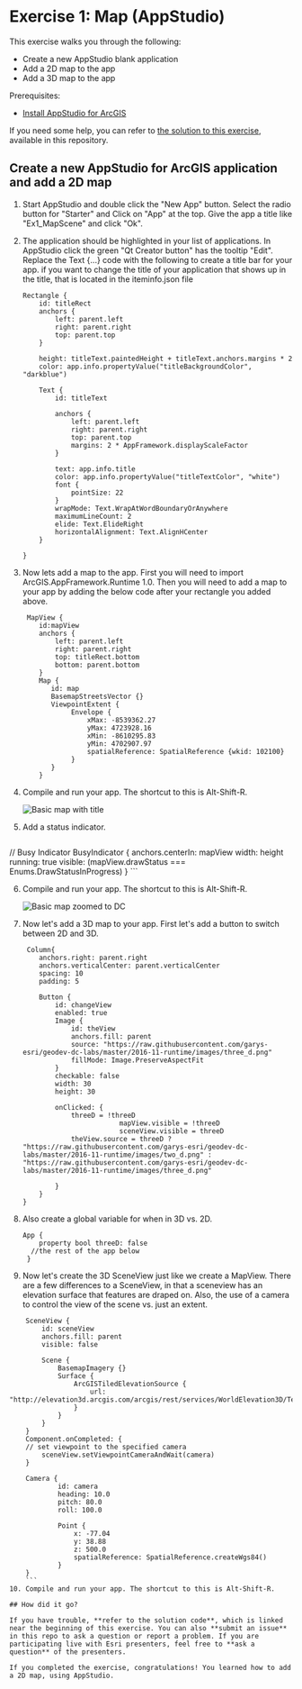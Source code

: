 # Exercise 1: Map (AppStudio)

This exercise walks you through the following:

- Create a new AppStudio blank application
- Add a 2D map to the app
- Add a 3D map to the app 


Prerequisites:

- [Install AppStudio for ArcGIS](http://doc.arcgis.com/en/appstudio/download/)

If you need some help, you can refer to [the solution to this exercise](../../solutions/AppStudio/Ex1_MapScene), available in this repository.

## Create a new AppStudio for ArcGIS application and add a 2D map
1. Start AppStudio and double click the "New App" button.  Select the radio button for "Starter" and Click on "App" at the top.  Give the app a title like "Ex1_MapScene" and click "Ok".
    

2. The application should be highlighted in your list of applications.  In AppStudio click the green "Qt Creator button" has the tooltip "Edit".  Replace the Text {...} code with the following to create a title bar for your app.  if you want to change the title of your application that shows up in the title, that is located in the iteminfo.json file
    
    ```
    Rectangle {
        id: titleRect
        anchors {
            left: parent.left
            right: parent.right
            top: parent.top
        }

        height: titleText.paintedHeight + titleText.anchors.margins * 2
        color: app.info.propertyValue("titleBackgroundColor", "darkblue")

        Text {
            id: titleText

            anchors {
                left: parent.left
                right: parent.right
                top: parent.top
                margins: 2 * AppFramework.displayScaleFactor
            }

            text: app.info.title
            color: app.info.propertyValue("titleTextColor", "white")
            font {
                pointSize: 22
            }
            wrapMode: Text.WrapAtWordBoundaryOrAnywhere
            maximumLineCount: 2
            elide: Text.ElideRight
            horizontalAlignment: Text.AlignHCenter
        }

    }
    ```
3. Now lets add a map to the app.  First you will need to import ArcGIS.AppFramework.Runtime 1.0. Then you will need to add a map to your app by adding the below code after your rectangle you added above.

    ```
     MapView {
        id:mapView
        anchors {
            left: parent.left
            right: parent.right
            top: titleRect.bottom
            bottom: parent.bottom
        }
        Map {
           id: map
           BasemapStreetsVector {}
           ViewpointExtent {
                Envelope {
                    xMax: -8539362.27
                    yMax: 4723928.16
                    xMin: -8610295.83
                    yMin: 4702907.97
                    spatialReference: SpatialReference {wkid: 102100}
                }
           }
        }
    ```
4. Compile and run your app. The shortcut to this is Alt-Shift-R.

    ![Basic map with title](01-basic-map-app.PNG)
    
5. Add a status indicator.

    ```
  // Busy Indicator
        BusyIndicator {
            anchors.centerIn: mapView
            width: height
            running: true
            visible: (mapView.drawStatus === Enums.DrawStatusInProgress)
        }
    ```
    
6. Compile and run your app. The shortcut to this is Alt-Shift-R.

    ![Basic map zoomed to DC](02-basic-map-app-zoomed.PNG)
    
7.  Now let's add a 3D map to your app.  First let's add a button to switch between 2D and 3D.
    ```
     Column{
        anchors.right: parent.right
        anchors.verticalCenter: parent.verticalCenter
        spacing: 10
        padding: 5

        Button {
            id: changeView
            enabled: true
            Image {
                id: theView
                anchors.fill: parent
                source: "https://raw.githubusercontent.com/garys-esri/geodev-dc-labs/master/2016-11-runtime/images/three_d.png"
                fillMode: Image.PreserveAspectFit
            }
            checkable: false
            width: 30
            height: 30

            onClicked: {
                threeD = !threeD
                            mapView.visible = !threeD
                            sceneView.visible = threeD
                theView.source = threeD ? "https://raw.githubusercontent.com/garys-esri/geodev-dc-labs/master/2016-11-runtime/images/two_d.png" : "https://raw.githubusercontent.com/garys-esri/geodev-dc-labs/master/2016-11-runtime/images/three_d.png"

            }
        }
    }
    ```
8.  Also create a global variable for when in 3D vs. 2D.
    ```
    App {
        property bool threeD: false
      //the rest of the app below  
     }
    ```
9.  Now let's create the 3D SceneView just like we create a MapView.  There are a few differences to a SceneView, in that a sceneview has an elevation surface that features are draped on. Also, the use of a camera to control the view of the scene vs. just an extent. 
```
    SceneView {
        id: sceneView
        anchors.fill: parent
        visible: false

        Scene {
            BasemapImagery {}
            Surface {
                ArcGISTiledElevationSource {
                    url: "http://elevation3d.arcgis.com/arcgis/rest/services/WorldElevation3D/Terrain3D/ImageServer"
                }
            }
        }
    }
    Component.onCompleted: {
    // set viewpoint to the specified camera
        sceneView.setViewpointCameraAndWait(camera)
    }

    Camera {
            id: camera
            heading: 10.0
            pitch: 80.0
            roll: 100.0

            Point {
                x: -77.04
                y: 38.88
                z: 500.0
                spatialReference: SpatialReference.createWgs84()
            }
    }
    ```
10. Compile and run your app. The shortcut to this is Alt-Shift-R.

## How did it go?

If you have trouble, **refer to the solution code**, which is linked near the beginning of this exercise. You can also **submit an issue** in this repo to ask a question or report a problem. If you are participating live with Esri presenters, feel free to **ask a question** of the presenters.

If you completed the exercise, congratulations! You learned how to add a 2D map, using AppStudio.

